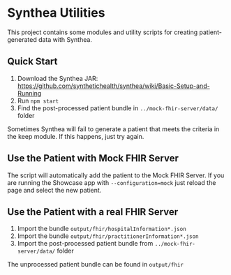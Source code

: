 # Synthea Utilities

This project contains some modules and utility scripts for creating patient-generated data with Synthea.

## Quick Start

1. Download the Synthea JAR: https://github.com/synthetichealth/synthea/wiki/Basic-Setup-and-Running
1. Run `npm start`
1. Find the post-processed patient bundle in `../mock-fhir-server/data/` folder

Sometimes Synthea will fail to generate a patient that meets the criteria in the keep module. If this happens, just try again.

## Use the Patient with Mock FHIR Server

The script will automatically add the patient to the Mock FHIR Server.
If you are running the Showcase app with `--configuration=mock` just reload the page and select the new patient.

## Use the Patient with a real FHIR Server

1. Import the bundle `output/fhir/hospitalInformation*.json`
1. Import the bundle `output/fhir/practitionerInformation*.json`
1. Import the post-processed patient bundle from `../mock-fhir-server/data/` folder

The unprocessed patient bundle can be found in `output/fhir`
